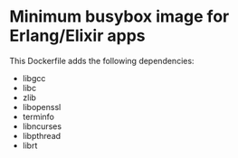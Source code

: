 # Minimum busybox image for Erlang/Elixir apps

This Dockerfile adds the following dependencies:

- libgcc
- libc
- zlib
- libopenssl
- terminfo
- libncurses
- libpthread
- librt
